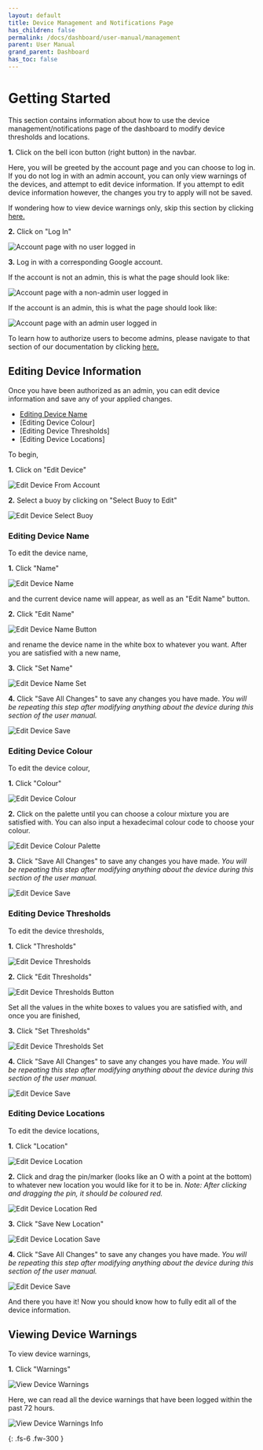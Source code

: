 ```yaml
---  
layout: default  
title: Device Management and Notifications Page
has_children: false  
permalink: /docs/dashboard/user-manual/management  
parent: User Manual
grand_parent: Dashboard
has_toc: false
---  
```


# Getting Started 

This section contains information about how to use the device management/notifications page of the dashboard to modify device thresholds and locations.

**1.** Click on the bell icon button (right button) in the navbar.

Here, you will be greeted by the account page and you can choose to log in. If you do not log in with an admin account, you can only view warnings of the devices, and attempt to edit device information. If you attempt to edit device information however, the changes you try to apply will not be saved.

If wondering how to view device warnings only, skip this section by clicking [here.](#viewing-device-warnings)

**2.** Click on "Log In"

![Account page with no user logged in](https://github.com/BCIT-Reseach-Long-Term-ISSP/bcit-reseach-long-term-issp.github.io/blob/master/dashboard/assets/Account1NotLoggedIn.png?raw=true "Account page with no user logged in")

**3.** Log in with a corresponding Google account. 

If the account is not an admin, this is what the page should look like:

![Account page with a non-admin user logged in](https://github.com/BCIT-Reseach-Long-Term-ISSP/bcit-reseach-long-term-issp.github.io/blob/master/dashboard/assets/Account2NonAdmin.png?raw=true "Account page with a non-admin user logged in")

If the account is an admin, this is what the page should look like:

![Account page with an admin user logged in](https://github.com/BCIT-Reseach-Long-Term-ISSP/bcit-reseach-long-term-issp.github.io/blob/master/dashboard/assets/Account6Admin.png?raw=true "Account page with an admin user logged in")

To learn how to authorize users to become admins, please navigate to that section of our documentation by clicking [here.](https://bcit-reseach-long-term-issp.github.io/docs/dashboard/firestore#making-a-user-an-admin-for-the-dashboard)


## Editing Device Information

Once you have been authorized as an admin, you can edit device information and save any of your applied changes.

- [Editing Device Name](#editing-device-name)
- [Editing Device Colour]
- [Editing Device Thresholds]
- [Editing Device Locations]

To begin,

**1.** Click on "Edit Device"

![Edit Device From Account](https://github.com/BCIT-Reseach-Long-Term-ISSP/bcit-reseach-long-term-issp.github.io/blob/master/dashboard/assets/EditDeviceFromAccount.png?raw=true "Edit Device From Account")

**2.** Select a buoy by clicking on "Select Buoy to Edit"

![Edit Device Select Buoy](https://github.com/BCIT-Reseach-Long-Term-ISSP/bcit-reseach-long-term-issp.github.io/blob/master/dashboard/assets/EditDeviceSelectBuoy.png?raw=true "Edit Device Select Buoy")

### Editing Device Name

To edit the device name, 

**1.** Click "Name"

![Edit Device Name](https://github.com/BCIT-Reseach-Long-Term-ISSP/bcit-reseach-long-term-issp.github.io/blob/master/dashboard/assets/EditDeviceName.png?raw=true "Edit Device Name")

and the current device name will appear, as well as an "Edit Name" button.

**2.** Click "Edit Name"

![Edit Device Name Button](https://github.com/BCIT-Reseach-Long-Term-ISSP/bcit-reseach-long-term-issp.github.io/blob/master/dashboard/assets/EditDeviceNameButton.png?raw=true "Edit Device Name Button")

and rename the device name in the white box to whatever you want. After you are satisfied with a new name, 

**3.** Click "Set Name"

![Edit Device Name Set](https://github.com/BCIT-Reseach-Long-Term-ISSP/bcit-reseach-long-term-issp.github.io/blob/master/dashboard/assets/EditDeviceNameSet.png?raw=true "Edit Device Name Set")


**4.** Click "Save All Changes" to save any changes you have made. *You will be repeating this step after modifying anything about the device during this section of the user manual.*

![Edit Device Save](https://github.com/BCIT-Reseach-Long-Term-ISSP/bcit-reseach-long-term-issp.github.io/blob/master/dashboard/assets/EditDeviceSave.png?raw=true "Edit Device Save")

### Editing Device Colour

To edit the device colour,

**1.** Click "Colour"

![Edit Device Colour](https://github.com/BCIT-Reseach-Long-Term-ISSP/bcit-reseach-long-term-issp.github.io/blob/master/dashboard/assets/EditDeviceColour.png?raw=true "Edit Device Colour")

**2.** Click on the palette until you can choose a colour mixture you are satisfied with. You can also input a hexadecimal colour code to choose your colour.

![Edit Device Colour Palette](https://github.com/BCIT-Reseach-Long-Term-ISSP/bcit-reseach-long-term-issp.github.io/blob/master/dashboard/assets/EditDeviceColourPalette.png?raw=true "Edit Device Colour Palette")

**3.** Click "Save All Changes" to save any changes you have made. *You will be repeating this step after modifying anything about the device during this section of the user manual.*

![Edit Device Save](https://github.com/BCIT-Reseach-Long-Term-ISSP/bcit-reseach-long-term-issp.github.io/blob/master/dashboard/assets/EditDeviceSave.png?raw=true "Edit Device Save")

### Editing Device Thresholds

To edit the device thresholds,

**1.** Click "Thresholds"

![Edit Device Thresholds](https://github.com/BCIT-Reseach-Long-Term-ISSP/bcit-reseach-long-term-issp.github.io/blob/master/dashboard/assets/EditDeviceThresholds.png?raw=true "Edit Device Thresholds")

**2.** Click "Edit Thresholds"

![Edit Device Thresholds Button](https://github.com/BCIT-Reseach-Long-Term-ISSP/bcit-reseach-long-term-issp.github.io/blob/master/dashboard/assets/EditDeviceThresholdsButton.png?raw=true "Edit Device Thresholds Button")

Set all the values in the white boxes to values you are satisfied with, and once you are finished, 

**3.** Click "Set Thresholds"

![Edit Device Thresholds Set](https://github.com/BCIT-Reseach-Long-Term-ISSP/bcit-reseach-long-term-issp.github.io/blob/master/dashboard/assets/EditDeviceThresholdsSet.png?raw=true "Edit Device Thresholds Set")

**4.** Click "Save All Changes" to save any changes you have made. *You will be repeating this step after modifying anything about the device during this section of the user manual.*

![Edit Device Save](https://github.com/BCIT-Reseach-Long-Term-ISSP/bcit-reseach-long-term-issp.github.io/blob/master/dashboard/assets/EditDeviceSave.png?raw=true "Edit Device Save")

### Editing Device Locations

To edit the device locations, 

**1.** Click "Location"

![Edit Device Location](https://github.com/BCIT-Reseach-Long-Term-ISSP/bcit-reseach-long-term-issp.github.io/blob/master/dashboard/assets/EditDeviceLocation.png?raw=true "Edit Device Location")

**2.** Click and drag the pin/marker (looks like an O with a point at the bottom) to whatever new location you would like for it to be in. *Note: After clicking and dragging the pin, it should be coloured red.*

![Edit Device Location Red](https://github.com/BCIT-Reseach-Long-Term-ISSP/bcit-reseach-long-term-issp.github.io/blob/master/dashboard/assets/EditDeviceLocationRed.png?raw=true "Edit Device Location Red")

**3.** Click "Save New Location"

![Edit Device Location Save](https://github.com/BCIT-Reseach-Long-Term-ISSP/bcit-reseach-long-term-issp.github.io/blob/master/dashboard/assets/EditDeviceLocationSave.png?raw=true "Edit Device Location Save")

**4.** Click "Save All Changes" to save any changes you have made. *You will be repeating this step after modifying anything about the device during this section of the user manual.*

![Edit Device Save](https://github.com/BCIT-Reseach-Long-Term-ISSP/bcit-reseach-long-term-issp.github.io/blob/master/dashboard/assets/EditDeviceSave.png?raw=true "Edit Device Save")

And there you have it! Now you should know how to fully edit all of the device information.

## Viewing Device Warnings

To view device warnings,

**1.** Click "Warnings"

![View Device Warnings](https://github.com/BCIT-Reseach-Long-Term-ISSP/bcit-reseach-long-term-issp.github.io/blob/master/dashboard/assets/ViewDeviceWarnings.png?raw=true "View Device Warnings")

Here, we can read all the device warnings that have been logged within the past 72 hours. 

![View Device Warnings Info](https://github.com/BCIT-Reseach-Long-Term-ISSP/bcit-reseach-long-term-issp.github.io/blob/master/dashboard/assets/ViewDeviceWarningsInfo.png?raw=true "View Device Warnings Info")

{: .fs-6 .fw-300 }
